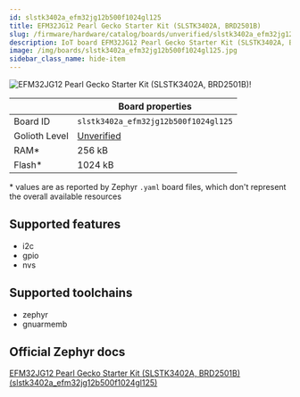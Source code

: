 ```yaml
---
id: slstk3402a_efm32jg12b500f1024gl125
title: EFM32JG12 Pearl Gecko Starter Kit (SLSTK3402A, BRD2501B)
slug: /firmware/hardware/catalog/boards/unverified/slstk3402a_efm32jg12b500f1024gl125
description: IoT board EFM32JG12 Pearl Gecko Starter Kit (SLSTK3402A, BRD2501B), compatible with Golioth at unverified level.
image: /img/boards/slstk3402a_efm32jg12b500f1024gl125.jpg
sidebar_class_name: hide-item
---
```


[//]: # (This is an auto-generated file, do not edit! Changes to it will be lost upon re-generation)

![EFM32JG12 Pearl Gecko Starter Kit (SLSTK3402A, BRD2501B)!](/img/boards/slstk3402a_efm32jg12b500f1024gl125.jpg "EFM32JG12 Pearl Gecko Starter Kit (SLSTK3402A, BRD2501B)")

|                | Board properties     |
| -------------  | -------------------- |
| Board ID       | `slstk3402a_efm32jg12b500f1024gl125` |
| Golioth Level  | [Unverified](/firmware/hardware#unverified-boards) |
| RAM*           | 256 kB |
| Flash*         | 1024 kB |

\* values are as reported by Zephyr `.yaml` board files, which don't represent the overall available resources



## Supported features

* i2c
* gpio
* nvs

## Supported toolchains

* zephyr
* gnuarmemb

## Official Zephyr docs

[EFM32JG12 Pearl Gecko Starter Kit (SLSTK3402A, BRD2501B) (slstk3402a_efm32jg12b500f1024gl125)](https://docs.zephyrproject.org/latest/boards/silabs/starter_kits/slstk3402a/doc/index.html)

